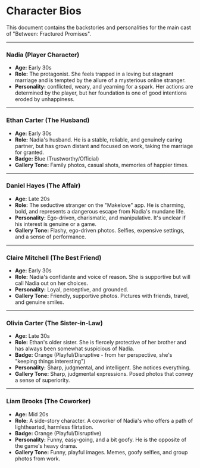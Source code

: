 # Character Bios

This document contains the backstories and personalities for the main cast of "Between: Fractured Promises".

---

### **Nadia (Player Character)**

*   **Age:** Early 30s
*   **Role:** The protagonist. She feels trapped in a loving but stagnant marriage and is tempted by the allure of a mysterious online stranger.
*   **Personality:** conflicted, weary, and yearning for a spark. Her actions are determined by the player, but her foundation is one of good intentions eroded by unhappiness.

---

### **Ethan Carter (The Husband)**

*   **Age:** Early 30s
*   **Role:** Nadia's husband. He is a stable, reliable, and genuinely caring partner, but has grown distant and focused on work, taking the marriage for granted.
*   **Badge:** Blue (Trustworthy/Official)
*   **Gallery Tone:** Family photos, casual shots, memories of happier times.

---

### **Daniel Hayes (The Affair)**

*   **Age:** Late 20s
*   **Role:** The seductive stranger on the "Makelove" app. He is charming, bold, and represents a dangerous escape from Nadia's mundane life.
*   **Personality:** Ego-driven, charismatic, and manipulative. It's unclear if his interest is genuine or a game.
*   **Gallery Tone:** Flashy, ego-driven photos. Selfies, expensive settings, and a sense of performance.

---

### **Claire Mitchell (The Best Friend)**

*   **Age:** Early 30s
*   **Role:** Nadia's confidante and voice of reason. She is supportive but will call Nadia out on her choices.
*   **Personality:** Loyal, perceptive, and grounded.
*   **Gallery Tone:** Friendly, supportive photos. Pictures with friends, travel, and genuine smiles.

---

### **Olivia Carter (The Sister-in-Law)**

*   **Age:** Late 30s
*   **Role:** Ethan's older sister. She is fiercely protective of her brother and has always been somewhat suspicious of Nadia.
*   **Badge:** Orange (Playful/Disruptive - from her perspective, she's "keeping things interesting")
*   **Personality:** Sharp, judgmental, and intelligent. She notices everything.
*   **Gallery Tone:** Sharp, judgmental expressions. Posed photos that convey a sense of superiority.

---

### **Liam Brooks (The Coworker)**

*   **Age:** Mid 20s
*   **Role:** A side-story character. A coworker of Nadia's who offers a path of lighthearted, harmless flirtation.
*   **Badge:** Orange (Playful/Disruptive)
*   **Personality:** Funny, easy-going, and a bit goofy. He is the opposite of the game's heavy drama.
*   **Gallery Tone:** Funny, playful images. Memes, goofy selfies, and group photos from work.
